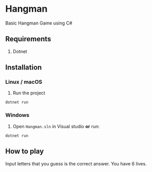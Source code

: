 # Hangman
Basic Hangman Game using C#

## Requirements
1. Dotnet

## Installation
### Linux / macOS
1. Run the project
```
dotnet run
```

### Windows
1. Open `Hangman.sln` in Visual studio **or** run:
```
dotnet run
```

## How to play
Input letters that you guess is the correct answer. You have 6 lives.
